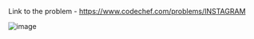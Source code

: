 Link to the problem - https://www.codechef.com/problems/INSTAGRAM


![image](https://github.com/Haleshot/Competitive-Programming/assets/57552973/63f4c7c6-50d5-4616-814a-030a4a49e9e2)
